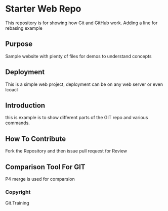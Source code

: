 # Starter Web Repo

This repository is for showing how Git and GitHub work. Adding a line for rebasing example

## Purpose

Sample website with plenty of files for demos to understand concepts

## Deployment
This is a simple web project, deployment can be on any web server or even lcoacl
## Introduction
this is example is to show different parts of the GIT repo and various commands. 

## How To Contribute
Fork the Repository and then issue pull request for Review
## Comparison Tool For GIT
P4 merge is used for comparsion
### Copyright
Git.Training